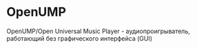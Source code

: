 # OpenUMP
OpenUMP/Open Universal Music Player - аудиопроигрыватель, работающий без графического интерфейса (GUI)
